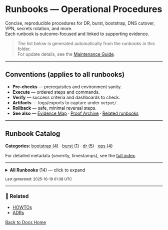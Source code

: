 # Runbooks — Operational Procedures

Concise, reproducible procedures for DR, burst, bootstrap, DNS cutover, VPN, secrets rotation, and more.  
Each runbook is outcome-focused and linked to supporting evidence.

> The list below is generated automatically from the runbooks in this folder.  
> For update details, see the [Maintenance Guide](../maintenance.md#runbooks-index-generation).

---

## Conventions (applies to all runbooks)
- **Pre-checks** — prerequisites and environment sanity.
- **Execute** — ordered steps and commands.
- **Verify** — success criteria and dashboards to check.
- **Artifacts** — logs/exports to capture under `output/`.
- **Rollback** — safe, minimal reversal steps.
- **See also** — [Evidence Map](../evidence_map.md) · [Proof Archive](../proof/README.md) · [Related runbooks](./by-category/)

---

## Runbook Catalog

<!-- RUNBOOKS:INDEX START -->
**Categories:** [bootstrap (4)](./by-category/bootstrap.md) · [burst (1)](./by-category/burst.md) · [dr (5)](./by-category/dr.md) · [ops (4)](./by-category/ops.md)

For detailed metadata (severity, timestamps), see the [full index](./000-INDEX.md).


---

<details>
  <summary><strong>All Runbooks</strong> (14) — click to expand</summary>

- [Bootstrap: GitOps (Argo CD / Flux)](./bootstrap/bootstrap-gitops.md)
- [Bootstrap: NetBox (Source of Truth)](./bootstrap/bootstrap-netbox.md)
- [Bootstrap: RKE2 (On-Prem)](./bootstrap/bootstrap-rke2-install.md)
- [ctrl-01 Day-1 bootstrap & verification](./bootstrap/bootstrap-ctrl01-node.md)
- [Burst: Scale Out / In](./burst/burst-scale-out-in.md)
- [DR Cutover (Alias)](./dr/dr_cutover.md)
- [DR: Failback to On-Prem](./dr/dr-failback-to-onprem.md)
- [DR: Failover to Cloud](./dr/dr-failover-to-cloud.md)
- [Ops: PostgreSQL — WAL-G Restore/Promote](./dr/ops-postgres-walg-restore-promote.md)
- [Source of Truth (SoT) Pivot — Terraform → NetBox → Ansible](./dr/sot_pivot.md)
- [Ops: AVD Zero-Touch](./ops/ops-avd-zero-touch.md)
- [Ops: DNS Cutover](./ops/ops-dns-cutover.md)
- [Ops: Secrets Rotation](./ops/ops-secrets-rotation.md)
- [Ops: Site-to-Site VPN Bring-Up](./ops/ops-vpn-bringup.md)

</details>


<sub>Last generated: 2025-10-19 01:38 UTC</sub>
<!-- RUNBOOKS:INDEX END -->

---

### 📂 Related
- [HOWTOs](../howto/README.md)
- [ADRs](../adr/README.md)

[Back to Docs Home](../README.md)
